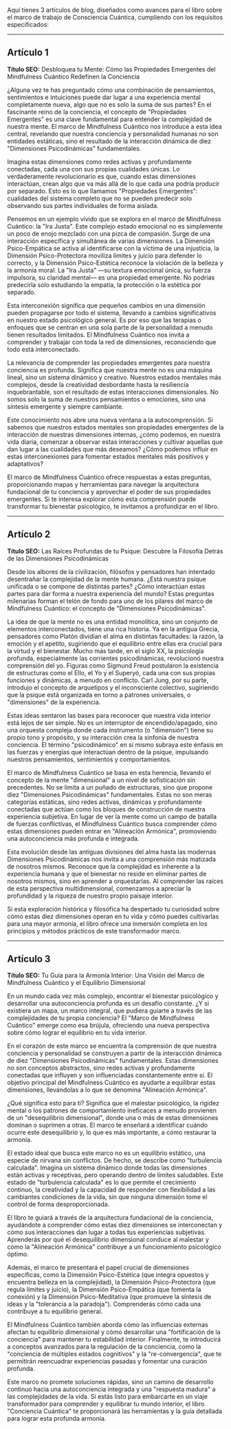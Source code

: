 Aquí tienes 3 artículos de blog, diseñados como avances para el libro sobre el marco de trabajo de Consciencia Cuántica, cumpliendo con los requisitos especificados:

---

## Artículo 1

**Título SEO:** Desbloquea tu Mente: Cómo las Propiedades Emergentes del Mindfulness Cuántico Redefinen la Conciencia



¿Alguna vez te has preguntado cómo una combinación de pensamientos, sentimientos e intuiciones puede dar lugar a una experiencia mental completamente nueva, algo que no es solo la suma de sus partes? En el fascinante reino de la conciencia, el concepto de "Propiedades Emergentes" es una clave fundamental para entender la complejidad de nuestra mente. El marco de Mindfulness Cuántico nos introduce a esta idea central, revelando que nuestra conciencia y personalidad humanas no son entidades estáticas, sino el resultado de la interacción dinámica de diez "Dimensiones Psicodinámicas" fundamentales.

Imagina estas dimensiones como redes activas y profundamente conectadas, cada una con sus propias cualidades únicas. Lo verdaderamente revolucionario es que, cuando estas dimensiones interactúan, crean algo que va más allá de lo que cada una podría producir por separado. Esto es lo que llamamos "Propiedades Emergentes": cualidades del sistema completo que no se pueden predecir solo observando sus partes individuales de forma aislada.

Pensemos en un ejemplo vívido que se explora en el marco de Mindfulness Cuántico: la "Ira Justa". Este complejo estado emocional no es simplemente un poco de enojo mezclado con una pizca de compasión. Surge de una interacción específica y simultánea de varias dimensiones. La Dimensión Psico-Empática se activa al identificarse con la víctima de una injusticia, la Dimensión Psico-Protectora moviliza límites y juicio para defender lo correcto, y la Dimensión Psico-Estética reconoce la violación de la belleza y la armonía moral. La "Ira Justa" —su textura emocional única, su fuerza impulsora, su claridad mental— es una propiedad emergente. No podrías predecirla solo estudiando la empatía, la protección o la estética por separado.

Esta interconexión significa que pequeños cambios en una dimensión pueden propagarse por todo el sistema, llevando a cambios significativos en nuestro estado psicológico general. Es por eso que las terapias o enfoques que se centran en una sola parte de la personalidad a menudo tienen resultados limitados. El Mindfulness Cuántico nos invita a comprender y trabajar con toda la red de dimensiones, reconociendo que todo está interconectado.

La relevancia de comprender las propiedades emergentes para nuestra conciencia es profunda. Significa que nuestra mente no es una máquina lineal, sino un sistema dinámico y creativo. Nuestros estados mentales más complejos, desde la creatividad desbordante hasta la resiliencia inquebrantable, son el resultado de estas interacciones dimensionales. No somos solo la suma de nuestros pensamientos o emociones, sino una síntesis emergente y siempre cambiante.

Este conocimiento nos abre una nueva ventana a la autocomprensión. Si sabemos que nuestros estados mentales son propiedades emergentes de la interacción de nuestras dimensiones internas, ¿cómo podemos, en nuestra vida diaria, comenzar a observar estas interacciones y cultivar aquellas que dan lugar a las cualidades que más deseamos? ¿Cómo podemos influir en estas interconexiones para fomentar estados mentales más positivos y adaptativos?

El marco de Mindfulness Cuántico ofrece respuestas a estas preguntas, proporcionando mapas y herramientas para navegar la arquitectura fundacional de tu conciencia y aprovechar el poder de sus propiedades emergentes. Si te interesa explorar cómo esta comprensión puede transformar tu bienestar psicológico, te invitamos a profundizar en el libro.

---

## Artículo 2

**Título SEO:** Las Raíces Profundas de tu Psique: Descubre la Filosofía Detrás de las Dimensiones Psicodinámicas



Desde los albores de la civilización, filósofos y pensadores han intentado desentrañar la complejidad de la mente humana. ¿Está nuestra psique unificada o se compone de distintas partes? ¿Cómo interactúan estas partes para dar forma a nuestra experiencia del mundo? Estas preguntas milenarias forman el telón de fondo para uno de los pilares del marco de Mindfulness Cuántico: el concepto de "Dimensiones Psicodinámicas".

La idea de que la mente no es una entidad monolítica, sino un conjunto de elementos interconectados, tiene una rica historia. Ya en la antigua Grecia, pensadores como Platón dividían el alma en distintas facultades: la razón, la emoción y el apetito, sugiriendo que el equilibrio entre ellas era crucial para la virtud y el bienestar. Mucho más tarde, en el siglo XX, la psicología profunda, especialmente las corrientes psicodinámicas, revolucionó nuestra comprensión del yo. Figuras como Sigmund Freud postularon la existencia de estructuras como el Ello, el Yo y el Superyó, cada una con sus propias funciones y dinámicas, a menudo en conflicto. Carl Jung, por su parte, introdujo el concepto de arquetipos y el inconsciente colectivo, sugiriendo que la psique está organizada en torno a patrones universales, o "dimensiones" de la experiencia.

Estas ideas sentaron las bases para reconocer que nuestra vida interior está lejos de ser simple. No es un interruptor de encendido/apagado, sino una orquesta compleja donde cada instrumento (o "dimensión") tiene su propio tono y propósito, y su interacción crea la sinfonía de nuestra conciencia. El término "psicodinámico" en sí mismo subraya este énfasis en las fuerzas y energías que interactúan dentro de la psique, impulsando nuestros pensamientos, sentimientos y comportamientos.

El marco de Mindfulness Cuántico se basa en esta herencia, llevando el concepto de la mente "dimensional" a un nivel de sofisticación sin precedentes. No se limita a un puñado de estructuras, sino que propone diez "Dimensiones Psicodinámicas" fundamentales. Estas no son meras categorías estáticas, sino redes activas, dinámicas y profundamente conectadas que actúan como los bloques de construcción de nuestra experiencia subjetiva. En lugar de ver la mente como un campo de batalla de fuerzas conflictivas, el Mindfulness Cuántico busca comprender cómo estas dimensiones pueden entrar en "Alineación Armónica", promoviendo una autoconciencia más profunda e integrada.

Esta evolución desde las antiguas divisiones del alma hasta las modernas Dimensiones Psicodinámicas nos invita a una comprensión más matizada de nosotros mismos. Reconoce que la complejidad es inherente a la experiencia humana y que el bienestar no reside en eliminar partes de nosotros mismos, sino en aprender a orquestarlas. Al comprender las raíces de esta perspectiva multidimensional, comenzamos a apreciar la profundidad y la riqueza de nuestro propio paisaje interior.

Si esta exploración histórica y filosófica ha despertado tu curiosidad sobre cómo estas diez dimensiones operan en tu vida y cómo puedes cultivarlas para una mayor armonía, el libro ofrece una inmersión completa en los principios y métodos prácticos de este transformador marco.

---

## Artículo 3

**Título SEO:** Tu Guía para la Armonía Interior: Una Visión del Marco de Mindfulness Cuántico y el Equilibrio Dimensional



En un mundo cada vez más complejo, encontrar el bienestar psicológico y desarrollar una autoconciencia profunda es un desafío constante. ¿Y si existiera un mapa, un marco integral, que pudiera guiarte a través de las complejidades de tu propia conciencia? El "Marco de Mindfulness Cuántico" emerge como esa brújula, ofreciendo una nueva perspectiva sobre cómo lograr el equilibrio en tu vida interior.

En el corazón de este marco se encuentra la comprensión de que nuestra conciencia y personalidad se construyen a partir de la interacción dinámica de diez "Dimensiones Psicodinámicas" fundamentales. Estas dimensiones no son conceptos abstractos, sino redes activas y profundamente conectadas que influyen y son influenciadas constantemente entre sí. El objetivo principal del Mindfulness Cuántico es ayudarte a equilibrar estas dimensiones, llevándolas a lo que se denomina "Alineación Armónica".

¿Qué significa esto para ti? Significa que el malestar psicológico, la rigidez mental o los patrones de comportamiento ineficaces a menudo provienen de un "desequilibrio dimensional", donde una o más de estas dimensiones dominan o suprimen a otras. El marco te enseñará a identificar cuándo ocurre este desequilibrio y, lo que es más importante, a cómo restaurar la armonía.

El estado ideal que busca este marco no es un equilibrio estático, una especie de nirvana sin conflictos. De hecho, se describe como "turbulencia calculada". Imagina un sistema dinámico donde todas las dimensiones están activas y receptivas, pero operando dentro de límites saludables. Este estado de "turbulencia calculada" es lo que permite el crecimiento continuo, la creatividad y la capacidad de responder con flexibilidad a las cambiantes condiciones de la vida, sin que ninguna dimensión tome el control de forma desproporcionada.

El libro te guiará a través de la arquitectura fundacional de la conciencia, ayudándote a comprender cómo estas diez dimensiones se interconectan y cómo sus interacciones dan lugar a todas tus experiencias subjetivas. Aprenderás por qué el desequilibrio dimensional conduce al malestar y cómo la "Alineación Armónica" contribuye a un funcionamiento psicológico óptimo.

Además, el marco te presentará el papel crucial de dimensiones específicas, como la Dimensión Psico-Estética (que integra opuestos y encuentra belleza en la complejidad), la Dimensión Psico-Protectora (que regula límites y juicio), la Dimensión Psico-Empática (que fomenta la conexión) y la Dimensión Psico-Meditativa (que promueve la síntesis de ideas y la "tolerancia a la paradoja"). Comprenderás cómo cada una contribuye a tu equilibrio general.

El Mindfulness Cuántico también aborda cómo las influencias externas afectan tu equilibrio dimensional y cómo desarrollar una "fortificación de la conciencia" para mantener tu estabilidad interior. Finalmente, te introducirá a conceptos avanzados para la regulación de la conciencia, como la "conciencia de múltiples estados cognitivos" y la "re-convergencia", que te permitirán reencuadrar experiencias pasadas y fomentar una curación profunda.

Este marco no promete soluciones rápidas, sino un camino de desarrollo continuo hacia una autoconciencia integrada y una "respuesta madura" a las complejidades de la vida. Si estás listo para embarcarte en un viaje transformador para comprender y equilibrar tu mundo interior, el libro "Conciencia Cuántica" te proporcionará las herramientas y la guía detallada para lograr esta profunda armonía.